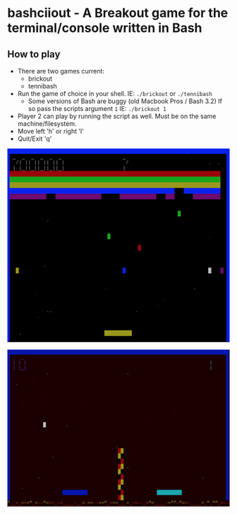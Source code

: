 # bashciiout - A Breakout game for the terminal/console written in Bash


## How to play

- There are two games current:
  - brickout
  - tennibash
- Run the game of choice in your shell.  IE: `./brickout` or `./tennibash`
  - Some versions of Bash are buggy (old Macbook Pros / Bash 3.2) If so pass the scripts argument `1` IE: `./brickout 1`
- Player 2 can play by running the script as well.  Must be on the same machine/filesystem.
- Move left 'h' or right 'l'
- Quit/Exit 'q'

![Brickout](https://raw.githubusercontent.com/brianfeaster/bashciiout/master/screenshot01.jpg)

![Tennibash](https://raw.githubusercontent.com/brianfeaster/bashciiout/master/screenshot02.jpg)
